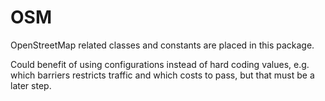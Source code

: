 OSM
===

OpenStreetMap related classes and constants are placed in this package.


Could benefit of using configurations instead of hard coding values, e.g. which barriers restricts traffic and which costs to pass, but that must be a later step.